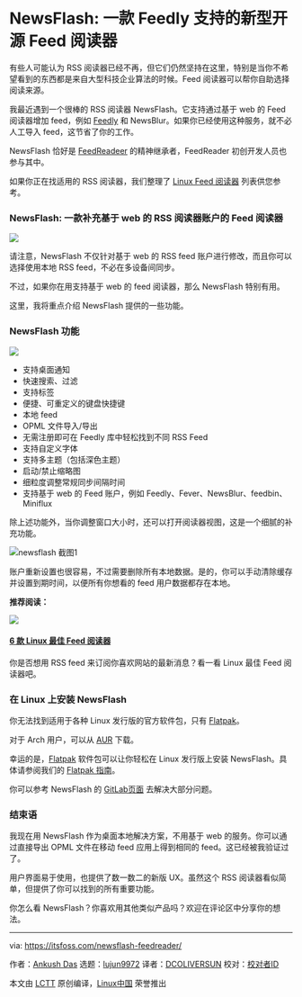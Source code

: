 [#]: subject: (NewsFlash: A Modern Open-Source Feed Reader With Feedly Support)
[#]: via: (https://itsfoss.com/newsflash-feedreader/)
[#]: author: (Ankush Das https://itsfoss.com/author/ankush/)
[#]: collector: (lujun9972)
[#]: translator: (DCOLIVERSUN)
[#]: reviewer: ( )
[#]: publisher: ( )
[#]: url: ( )

NewsFlash: 一款 Feedly 支持的新型开源 Feed 阅读器
======

有些人可能认为 RSS 阅读器已经不再，但它们仍然坚持在这里，特别是当你不希望看到的东西都是来自大型科技企业算法的时候。Feed 阅读器可以帮你自助选择阅读来源。

我最近遇到一个很棒的 RSS 阅读器 NewsFlash。它支持通过基于 web 的 Feed 阅读器增加 feed，例如 [Feedly][1] 和 NewsBlur。如果你已经使用这种服务，就不必人工导入 feed，这节省了你的工作。

NewsFlash 恰好是 [FeedReadeer][2] 的精神继承者，FeedReader 初创开发人员也参与其中。

如果你正在找适用的 RSS 阅读器，我们整理了 [Linux Feed 阅读器][3] 列表供您参考。

### NewsFlash: 一款补充基于 web 的 RSS 阅读器账户的 Feed 阅读器

![][4]

请注意，NewsFlash 不仅针对基于 web 的 RSS feed 账户进行修改，而且你可以选择使用本地 RSS feed，不必在多设备间同步。

不过，如果你在用支持基于 web 的 feed 阅读器，那么 NewsFlash 特别有用。

这里，我将重点介绍 NewsFlash 提供的一些功能。

### NewsFlash 功能

![][5]

  * 支持桌面通知
  * 快速搜索、过滤
  * 支持标签
  * 便捷、可重定义的键盘快捷键
  * 本地 feed
  * OPML 文件导入/导出
  * 无需注册即可在 Feedly 库中轻松找到不同 RSS Feed
  * 支持自定义字体
  * 支持多主题（包括深色主题）
  * 启动/禁止缩略图
  * 细粒度调整常规同步间隔时间
  * 支持基于 web 的 Feed 账户，例如 Feedly、Fever、NewsBlur、feedbin、Miniflux

除上述功能外，当你调整窗口大小时，还可以打开阅读器视图，这是一个细腻的补充功能。

![newsflash 截图1][6]

账户重新设置也很容易，不过需要删除所有本地数据。是的，你可以手动清除缓存并设置到期时间，以便所有你想看的 feed 用户数据都存在本地。

**推荐阅读：**

![][7]

#### [6 款 Linux 最佳 Feed 阅读器][3]

你是否想用 RSS feed 来订阅你喜欢网站的最新消息？看一看 Linux 最佳 Feed 阅读器吧。

### 在 Linux 上安装 NewsFlash

你无法找到适用于各种 Linux 发行版的官方软件包，只有 [Flatpak][8]。

对于 Arch 用户，可以从 [AUR][9] 下载。

幸运的是，[Flatpak][10] 软件包可以让你轻松在 Linux 发行版上安装 NewsFlash。具体请参阅我们的 [Flatpak 指南][11]。

你可以参考 NewsFlash 的 [GitLab页面][12] 去解决大部分问题。

### 结束语

我现在用 NewsFlash 作为桌面本地解决方案，不用基于 web 的服务。你可以通过直接导出 OPML 文件在移动 feed 应用上得到相同的 feed。这已经被我验证过了。

用户界面易于使用，也提供了数一数二的新版 UX。虽然这个 RSS 阅读器看似简单，但提供了你可以找到的所有重要功能。

你怎么看 NewsFlash？你喜欢用其他类似产品吗？欢迎在评论区中分享你的想法。

--------------------------------------------------------------------------------

via: https://itsfoss.com/newsflash-feedreader/

作者：[Ankush Das][a]
选题：[lujun9972][b]
译者：[DCOLIVERSUN](https://github.com/DCOLIVERSUN)
校对：[校对者ID](https://github.com/校对者ID)

本文由 [LCTT](https://github.com/LCTT/TranslateProject) 原创编译，[Linux中国](https://linux.cn/) 荣誉推出

[a]: https://itsfoss.com/author/ankush/
[b]: https://github.com/lujun9972
[1]: https://feedly.com/
[2]: https://jangernert.github.io/FeedReader/
[3]: https://itsfoss.com/feed-reader-apps-linux/
[4]: https://i2.wp.com/itsfoss.com/wp-content/uploads/2021/03/newsflash.jpg?resize=945%2C648&ssl=1
[5]: https://i2.wp.com/itsfoss.com/wp-content/uploads/2021/03/newsflash-screenshot.jpg?resize=800%2C533&ssl=1
[6]: https://i2.wp.com/itsfoss.com/wp-content/uploads/2021/03/newsflash-screenshot-1.jpg?resize=800%2C532&ssl=1
[7]: https://i0.wp.com/itsfoss.com/wp-content/uploads/2018/04/best-feed-reader-apps-linux.jpg?fit=800%2C450&ssl=1
[8]: https://flathub.org/apps/details/com.gitlab.newsflash
[9]: https://itsfoss.com/aur-arch-linux/
[10]: https://itsfoss.com/what-is-flatpak/
[11]: https://itsfoss.com/flatpak-guide/
[12]: https://gitlab.com/news-flash/news_flash_gtk
